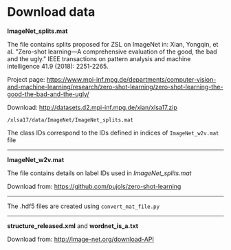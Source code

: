 # Download data

**ImageNet_splits.mat**

The file contains splits proposed for ZSL on ImageNet in:
Xian, Yongqin, et al. "Zero-shot learning—A comprehensive evaluation of the good, the bad and the ugly." IEEE transactions on pattern analysis and machine intelligence 41.9 (2018): 2251-2265.

Project page: https://www.mpi-inf.mpg.de/departments/computer-vision-and-machine-learning/research/zero-shot-learning/zero-shot-learning-the-good-the-bad-and-the-ugly/

Download:
http://datasets.d2.mpi-inf.mpg.de/xian/xlsa17.zip

`/xlsa17/data/ImageNet/ImageNet_splits.mat`

The class IDs correspond to the IDs defined in indices of `ImageNet_w2v.mat` file

---

**ImageNet_w2v.mat**

The file contains details on label IDs used in *ImageNet_splits.mat*

Download from:
https://github.com/pujols/zero-shot-learning


---

The .hdf5 files are created using `convert_mat_file.py`

---

**structure_released.xml** and **wordnet_is_a.txt**

Download from:
http://image-net.org/download-API